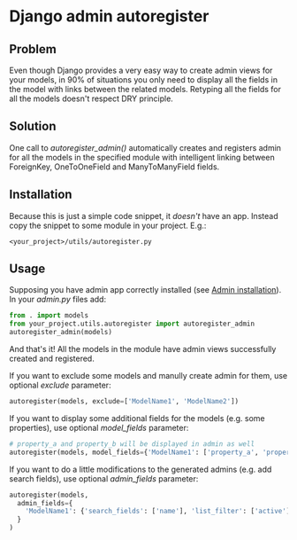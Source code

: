 Django admin autoregister
=========================

Problem
-------

Even though Django provides a very easy way to create admin views for your models,
in 90% of situations you only need to display all the fields in the model with links between the related models.
Retyping all the fields for all the models doesn't respect DRY principle.

Solution
--------

One call to *autoregister_admin()* automatically creates and registers admin
for all the models in the specified module with intelligent linking between
ForeignKey, OneToOneField and ManyToManyField fields.

Installation
------------

Because this is just a simple code snippet, it *doesn't* have an app.
Instead copy the snippet to some module in your project. E.g.:

    <your_project>/utils/autoregister.py


Usage
-----

Supposing you have admin app correctly installed
(see [Admin installation](https://docs.djangoproject.com/en/1.6/ref/contrib/admin/#overview)).
In your *admin.py* files add:

```python
from . import models
from your_project.utils.autoregister import autoregister_admin
autoregister_admin(models)
```

And that's it! All the models in the module have admin views successfully created and registered.


If you want to exclude some models and manully create admin for them, use optional *exclude* parameter:

```python
autoregister(models, exclude=['ModelName1', 'ModelName2'])
```

If you want to display some additional fields for the models (e.g. some properties),
use optional *model_fields* parameter:

```python
# property_a and property_b will be displayed in admin as well
autoregister(models, model_fields={'ModelName1': ['property_a', 'property_b']})
```

If you want to do a little modifications to the generated admins (e.g. add search fields),
use optional *admin_fields* parameter:

```python
autoregister(models,
  admin_fields={
    'ModelName1': {'search_fields': ['name'], 'list_filter': ['active']}
  }
)
```

